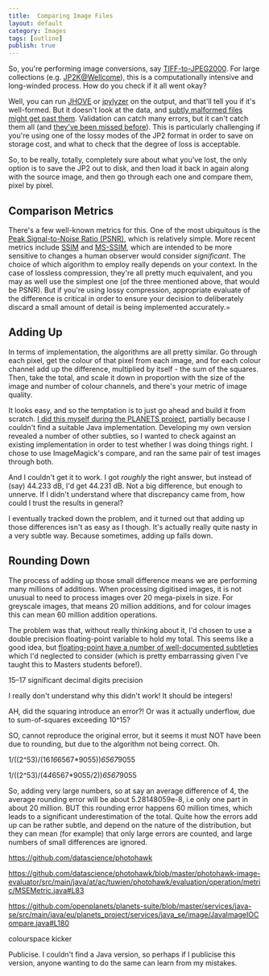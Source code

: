 ```yaml
---
title:  Comparing Image Files
layout: default
category: Images
tags: [outline]
publish: true
---
```


So, you're performing image conversions, say [TIFF-to-JPEG2000][1]. For large collections (e.g. [JP2K@Wellcome][9]), this is a computationally intensive and long-winded process. How do you check if it all went okay?

Well, you can run [JHOVE][2] or [jpylyzer][3] on the output, and that'll tell you if it's well-formed. But it doesn't look at the data, and [subtly malformed files might get past them][4]. Validation can catch many errors, but it can't catch them all (and [they've been missed before][5]). This is particularly challenging if you're using one of the lossy modes of the JP2 format in order to save on storage cost, and what to check that the degree of loss is acceptable.

So, to be really, totally, completely sure about what you've lost, the only option is to save the JP2 out to disk, and then load it back in again along with the source image, and then go through each one and compare them, pixel by pixel. 


Comparison Metrics
------------------

There's a few well-known metrics for this. One of the most ubiquitous is the [Peak Signal-to-Noise Ratio (PSNR)][6], which is relatively simple. More recent metrics include [SSIM][7] and [MS-SSIM][8], which are intended to be more sensitive to changes a human observer would consider _significant_. The choice of which algorithm to employ really depends on your context. In the case of lossless compression, they're all pretty much equivalent, and you may as well use the simplest one (of the three mentioned above, that would be PSNR).  But if you're using lossy compression, appropriate evaluate of the difference is critical in order to ensure your decision to deliberately discard a small amount of detail is being implemented accurately.=


Adding Up
---------

In terms of implementation, the algorithms are all pretty similar. Go through each pixel, get the colour of that pixel from each image, and for each colour channel add up the difference, multiplied by itself - the sum of the squares.  Then, take the total, and scale it down in proportion with the size of the image and number of colour channels, and there's your metric of image quality.

It looks easy, and so the temptation is to just go ahead and build it from scratch. [I did this myself during the PLANETS project][10], partially because I couldn't find a suitable Java implementation. Developing my own version revealed a number of other subtlies, so I wanted to check against an existing implementation in order to test whether I was doing things right. I chose to use ImageMagick's compare, and ran the same pair of test images through both.

And I couldn't get it to work. I got _roughly_ the right answer, but instead of (say) 44.233 dB, I'd get 44.231 dB. Not a big difference, but enough to unnerve. If I didn't understand where that discrepancy came from, how could I trust the results in general? 

I eventually tracked down the problem, and it turned out that adding up those differences isn't as easy as I though. It's actually really quite nasty in a very subtle way. Because sometimes, adding up falls down.


Rounding Down
-------------

The process of adding up those small difference means we are performing many millions of additions. When processing digitised images, it is not unusual to need to process images over 20 mega-pixels in size. For greyscale images, that means 20 million additions, and for colour images this can mean 60 million addition operations.

The problem was that, without really thinking about it, I'd chosen to use a double precision floating-point variable to hold my total. This seems like a good idea, but [floating-point have a number of well-documented subtleties][11] which I'd neglected to consider (which is pretty embarrassing given I've taught this to Masters students before!).

15–17 significant decimal digits precision

I really don't understand why this didn't work! It should be integers!

AH, did the squaring introduce an error?! Or was it actually underflow, due to sum-of-squares exceeding 10^15?

SO, cannot reproduce the original error, but it seems it must NOT have been due to rounding, but due to the algorithm not being correct. Oh.

1/((2^53)/(16*16*6567*9055))*6567*9055

1/((2^53)/(4*4*6567*9055/2))*6567*9055

So, adding very large numbers, so at say an average difference of 4, the average rounding error will be about 5.28148059e-8, i.e only one part in about 20 million. BUT this rounding error happens 60 million times, which leads to a significant underestimation of the total. Quite how the errors add up can be rather subtle, and depend on the nature of the distribution, but they can mean (for example) that only large errors are counted, and large numbers of small differences are ignored.

https://github.com/datascience/photohawk

https://github.com/datascience/photohawk/blob/master/photohawk-image-evaluator/src/main/java/at/ac/tuwien/photohawk/evaluation/operation/metric/MSEMetric.java#L83

https://github.com/openplanets/planets-suite/blob/master/services/java-se/src/main/java/eu/planets_project/services/java_se/image/JavaImageIOCompare.java#L180

colourspace kicker

Publicise. I couldn't find a Java version, so perhaps if I publicise this version, anyone wanting to do the same can learn from my mistakes.


[1]: http://wiki.opf-labs.org/display/SP/SO31+Preservation+Grade+TIFF+to+JPEG2000+Migration
[2]: http://sourceforge.net/projects/jhove/
[3]: http://openplanetsfoundation.org/software/jpylyzer
[4]: ../experiments/Understanding%20Tools%20and%20Formats%20Via%20Bitwise%20Analysis.html
[5]: http://www.atlasofdigitaldamages.info/v1/migration-issues/migration-tiff-to-jpeg2000/
[6]: https://en.wikipedia.org/wiki/Peak_signal-to-noise_ratio
[7]: https://en.wikipedia.org/wiki/SSIM
[8]: http://tdistler.com/iqa/algorithms.html
[9]: http://jpeg2000wellcomelibrary.blogspot.co.uk/
[10]: https://github.com/openplanets/planets-suite/blob/master/services/java-se/src/main/java/eu/planets_project/services/java_se/image/JavaImageIOCompare.java
[11]: http://docs.oracle.com/cd/E19957-01/806-3568/ncg_goldberg.html

